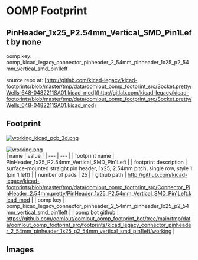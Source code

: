 # OOMP Footprint  
## PinHeader_1x25_P2.54mm_Vertical_SMD_Pin1Left  by none  
  
oomp key: oomp_kicad_legacy_connector_pinheader_2_54mm_pinheader_1x25_p2_54mm_vertical_smd_pin1left  
  
source repo at: [http://gitlab.com/kicad-legacy/kicad-footprints/blob/master/tmp/data/oomlout_oomp_footprint_src/Socket.pretty/Wells_648-0482211SA01.kicad_mod](http://gitlab.com/kicad-legacy/kicad-footprints/blob/master/tmp/data/oomlout_oomp_footprint_src/Socket.pretty/Wells_648-0482211SA01.kicad_mod)  
## Footprint  
  
[![working_kicad_pcb_3d.png](working_kicad_pcb_3d_600.png)](working_kicad_pcb_3d.png)  
  
[![working.png](working_600.png)](working.png)  
| name | value | 
| --- | --- | 
| footprint name | PinHeader_1x25_P2.54mm_Vertical_SMD_Pin1Left | 
| footprint description | surface-mounted straight pin header, 1x25, 2.54mm pitch, single row, style 1 (pin 1 left) | 
| number of pads | 25 | 
| github path | http://github.com/kicad-legacy/kicad-footprints/blob/master/tmp/data/oomlout_oomp_footprint_src/Connector_PinHeader_2.54mm.pretty/PinHeader_1x25_P2.54mm_Vertical_SMD_Pin1Left.kicad_mod | 
| oomp key | oomp_kicad_legacy_connector_pinheader_2_54mm_pinheader_1x25_p2_54mm_vertical_smd_pin1left | 
| oomp bot github | https://github.com/oomlout/oomlout_oomp_footprint_bot/tree/main/tmp/data/oomlout_oomp_footprint_src/footprints/kicad_legacy_connector_pinheader_2_54mm_pinheader_1x25_p2_54mm_vertical_smd_pin1left/working | 
## Images  

